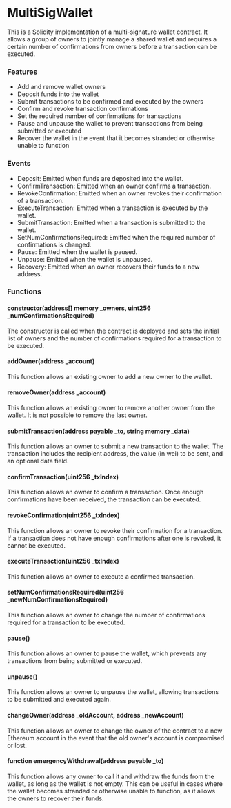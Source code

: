 # MultiSigWallet
This is a Solidity implementation of a multi-signature wallet contract. It allows a group of owners to jointly manage a shared wallet and requires a certain number of confirmations from owners before a transaction can be executed.

### Features
- Add and remove wallet owners
- Deposit funds into the wallet
- Submit transactions to be confirmed and executed by the owners
- Confirm and revoke transaction confirmations
- Set the required number of confirmations for transactions
- Pause and unpause the wallet to prevent transactions from being submitted or executed
- Recover the wallet in the event that it becomes stranded or otherwise unable to function

### Events
- Deposit: Emitted when funds are deposited into the wallet.
- ConfirmTransaction: Emitted when an owner confirms a transaction.
- RevokeConfirmation: Emitted when an owner revokes their confirmation of a transaction.
- ExecuteTransaction: Emitted when a transaction is executed by the wallet.
- SubmitTransaction: Emitted when a transaction is submitted to the wallet.
- SetNumConfirmationsRequired: Emitted when the required number of confirmations is changed.
- Pause: Emitted when the wallet is paused.
- Unpause: Emitted when the wallet is unpaused.
- Recovery: Emitted when an owner recovers their funds to a new address.

### Functions
#### constructor(address[] memory _owners, uint256 _numConfirmationsRequired)
The constructor is called when the contract is deployed and sets the initial list of owners and the number of confirmations required for a transaction to be executed.

#### addOwner(address _account)
This function allows an existing owner to add a new owner to the wallet.

#### removeOwner(address _account)
This function allows an existing owner to remove another owner from the wallet. It is not possible to remove the last owner.

#### submitTransaction(address payable _to, string memory _data)
This function allows an owner to submit a new transaction to the wallet. The transaction includes the recipient address, the value (in wei) to be sent, and an optional data field.

#### confirmTransaction(uint256 _txIndex)
This function allows an owner to confirm a transaction. Once enough confirmations have been received, the transaction can be executed.

#### revokeConfirmation(uint256 _txIndex)
This function allows an owner to revoke their confirmation for a transaction. If a transaction does not have enough confirmations after one is revoked, it cannot be executed.

#### executeTransaction(uint256 _txIndex)
This function allows an owner to execute a confirmed transaction.

#### setNumConfirmationsRequired(uint256 _newNumConfirmationsRequired)
This function allows an owner to change the number of confirmations required for a transaction to be executed.

#### pause()
This function allows an owner to pause the wallet, which prevents any transactions from being submitted or executed.

#### unpause()
This function allows an owner to unpause the wallet, allowing transactions to be submitted and executed again.

#### changeOwner(address _oldAccount, address _newAccount)
This function allows an owner to change the owner of the contract to a new Ethereum account in the event that the old owner's account is compromised or lost.

#### function emergencyWithdrawal(address payable _to)
This function allows any owner to call it and withdraw the funds from the wallet, as long as the wallet is not empty. This can be useful in cases where the wallet becomes stranded or otherwise unable to function, as it allows the owners to recover their funds.